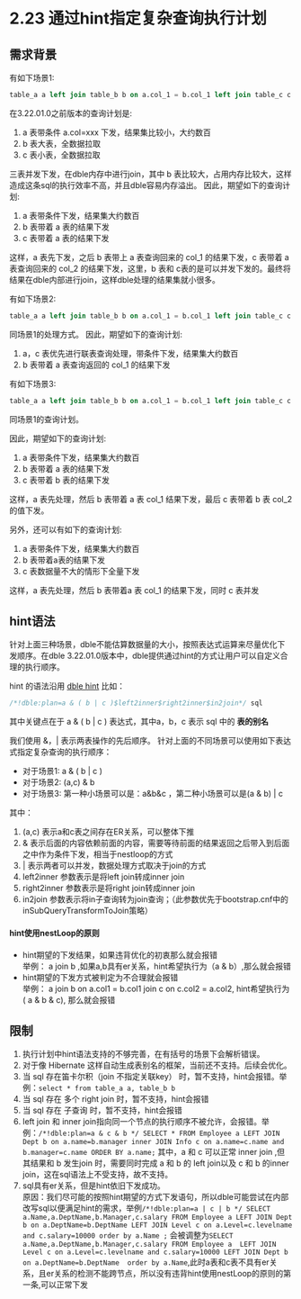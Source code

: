 # 2.23 通过hint指定复杂查询执行计划

## 需求背景

有如下场景1:
```sql
table_a a left join table_b b on a.col_1 = b.col_1 left join table_c c on a.col_2 =c.col_2 where a.col =xxx
```
在3.22.01.0之前版本的查询计划是:
1. a 表带条件 a.col=xxx 下发，结果集比较小，大约数百
2. b 表大表，全数据拉取
3. c 表小表，全数据拉取

三表并发下发，在dble内存中进行join，其中 b 表比较大，占用内存比较大，这样造成这条sql的执行效率不高，并且dble容易内存溢出。
因此，期望如下的查询计划:
1. a 表带条件下发，结果集大约数百
2. b 表带着 a 表的结果下发
3. c 表带着 a 表的结果下发

这样，a 表先下发，之后 b 表带上 a 表查询回来的 col_1 的结果下发，c 表带着 a 表查询回来的 col_2 的结果下发，这里，b 表和 c表的是可以并发下发的。最终将结果在dble内部进行join，这样dble处理的结果集就小很多。

有如下场景2:
```sql
table_a a left join table_b b on a.col_1 = b.col_1 left join table_c c on a.sharding_col = c.sharding_col where a.col =xxx
```
同场景1的处理方式。
因此，期望如下的查询计划:
1. a，c 表优先进行联表查询处理，带条件下发，结果集大约数百
2. b 表带着 a 表查询返回的 col_1 的结果下发

有如下场景3:
```sql
table_a a left join table_b b on a.col_1 = b.col_1 left join table_c c on b.col_2 = c.col_2 where a.col =xxx
```
同场景1的查询计划。

因此，期望如下的查询计划:
1. a 表带条件下发，结果集大约数百
2. b 表带着 a 表的结果下发
3. c 表带着 b 表的结果下发

这样，a 表先处理，然后 b 表带着 a 表 col_1 结果下发，最后 c 表带着 b 表 col_2的值下发。

另外，还可以有如下的查询计划:
1. a 表带条件下发，结果集大约数百
2. b 表带着a表的结果下发
3. c 表数据量不大的情形下全量下发

这样，a 表先处理，然后 b 表带着a 表 col_1 的结果下发，同时 c 表并发

## hint语法
针对上面三种场景，dble不能估算数据量的大小，按照表达式运算来尽量优化下发顺序。在dble 3.22.01.0版本中，dble提供通过hint的方式让用户可以自定义合理的执行顺序。

hint 的语法沿用 [dble hint](../2.04_hint.md)
比如：
```sql
/*!dble:plan=a & ( b | c )$left2inner$right2inner$in2join*/ sql
```
其中关键点在于 a & ( b | c ) 表达式，其中a，b，c 表示 sql 中的 **表的别名**

我们使用 &，| 表示两表操作的先后顺序。
针对上面的不同场景可以使用如下表达式指定复杂查询的执行顺序：
* 对于场景1: a & ( b | c )
* 对于场景2: (a,c) & b
* 对于场景3: 第一种小场景可以是：a&b&c ，第二种小场景可以是(a & b) | c

其中：
1. (a,c) 表示a和c表之间存在ER关系，可以整体下推
2. & 表示后面的内容依赖前面的内容，需要等待前面的结果返回之后带入到后面之中作为条件下发，相当于nestloop的方式
3. | 表示两者可以并发，数据处理方式取决于join的方式
4. left2inner 参数表示是将left join转成inner join
5. right2inner 参数表示是将right join转成inner join
6. in2join 参数表示将in子查询转为join查询；（此参数优先于bootstrap.cnf中的inSubQueryTransformToJoin策略）

#### hint使用nestLoop的原则  
- hint期望的下发结果，如果违背优化的初衷那么就会报错  
举例： a join b ,如果a,b具有er关系，hint希望执行为（a & b）,那么就会报错  
- hint期望的下发方式被判定为不合理就会报错  
举例： a join b on a.col1 = b.col1 join c on c.col2 = a.col2, hint希望执行为 ( a & b & c), 那么就会报错  



## 限制
1. 执行计划中hint语法支持的不够完善，在有括号的场景下会解析错误。
2. 对于像 Hibernate 这样自动生成表别名的框架，当前还不支持。后续会优化。
3. 当 sql 存在笛卡尔积（join 不指定关联key） 时，暂不支持，hint会报错。举例：`select * from table_a a, table_b b ` 
4. 当 sql 存在 多个 right join 时，暂不支持，hint会报错
5. 当 sql 存在 子查询 时，暂不支持，hint会报错
6. left join 和 inner join指向同一个节点的执行顺序不被允许，会报错。举例：`/*!dble:plan=a & c & b */ SELECT * FROM Employee a LEFT JOIN Dept b on a.name=b.manager inner JOIN Info c on a.name=c.name and b.manager=c.name ORDER BY a.name;` 其中，a 和 c 可以正常 inner join ,但其结果和 b 发生join 时，需要同时完成 a 和 b 的 left join以及 c 和 b 的inner join，这在sql语法上不受支持，故不支持。
7. sql具有er关系，但是hint依旧下发成功。  
原因：我们尽可能的按照hint期望的方式下发语句，所以dble可能尝试在内部改写sql以便满足hint的需求，举例`/*!dble:plan=a | c | b */ SELECT a.Name,a.DeptName,b.Manager,c.salary FROM Employee a LEFT JOIN Dept b on a.DeptName=b.DeptName LEFT JOIN Level c on a.Level=c.levelname and c.salary=10000 order by a.Name ;`
会被调整为`SELECT a.Name,a.DeptName,b.Manager,c.salary FROM Employee a  LEFT JOIN Level c on a.Level=c.levelname and c.salary=10000 LEFT JOIN Dept b on a.DeptName=b.DeptName  order by a.Name`,此时a表和c表不具有er关系，且er关系的检测不能跨节点，所以没有违背hint使用nestLoop的原则的第一条,可以正常下发

